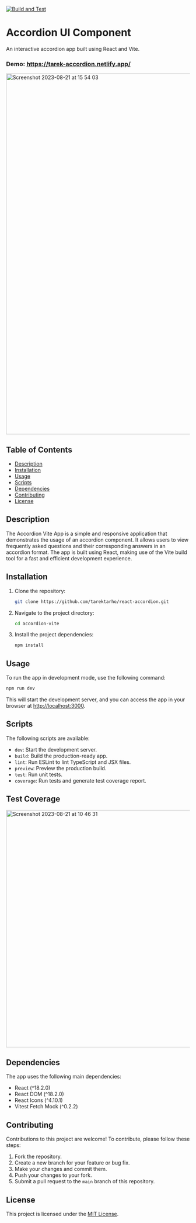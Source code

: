[![Build and Test](https://github.com/tarektarho/react-accordion/actions/workflows/main.yml/badge.svg)](https://github.com/tarektarho/react-accordion/actions/workflows/main.yml)

# Accordion UI Component

An interactive accordion app built using React and Vite.

### Demo: https://tarek-accordion.netlify.app/

<img width="987" alt="Screenshot 2023-08-21 at 15 54 03" src="https://user-images.githubusercontent.com/18512695/262044897-6ed2711b-0edf-409c-b1f3-23dc79492795.png">

## Table of Contents

- [Description](#description)
- [Installation](#installation)
- [Usage](#usage)
- [Scripts](#scripts)
- [Dependencies](#dependencies)
- [Contributing](#contributing)
- [License](#license)

## Description

The Accordion Vite App is a simple and responsive application that demonstrates the usage of an accordion component. It allows users to view frequently asked questions and their corresponding answers in an accordion format. The app is built using React, making use of the Vite build tool for a fast and efficient development experience.

## Installation

1. Clone the repository:

   ```bash
   git clone https://github.com/tarektarho/react-accordion.git
   ```

2. Navigate to the project directory:

   ```bash
   cd accordion-vite
   ```

3. Install the project dependencies:

   ```bash
   npm install
   ```

## Usage

To run the app in development mode, use the following command:

```bash
npm run dev
```

This will start the development server, and you can access the app in your browser at [http://localhost:3000](http://localhost:3000).

## Scripts

The following scripts are available:

- `dev`: Start the development server.
- `build`: Build the production-ready app.
- `lint`: Run ESLint to lint TypeScript and JSX files.
- `preview`: Preview the production build.
- `test`: Run unit tests.
- `coverage`: Run tests and generate test coverage report.

## Test Coverage

<img width="649" alt="Screenshot 2023-08-21 at 10 46 31" src="https://user-images.githubusercontent.com/18512695/262044674-43810c46-f6d4-4851-aa0d-23770ef2ca8f.png">

## Dependencies

The app uses the following main dependencies:

- React (^18.2.0)
- React DOM (^18.2.0)
- React Icons (^4.10.1)
- Vitest Fetch Mock (^0.2.2)

## Contributing

Contributions to this project are welcome! To contribute, please follow these steps:

1. Fork the repository.
2. Create a new branch for your feature or bug fix.
3. Make your changes and commit them.
4. Push your changes to your fork.
5. Submit a pull request to the `main` branch of this repository.

## License

This project is licensed under the [MIT License](LICENSE).
